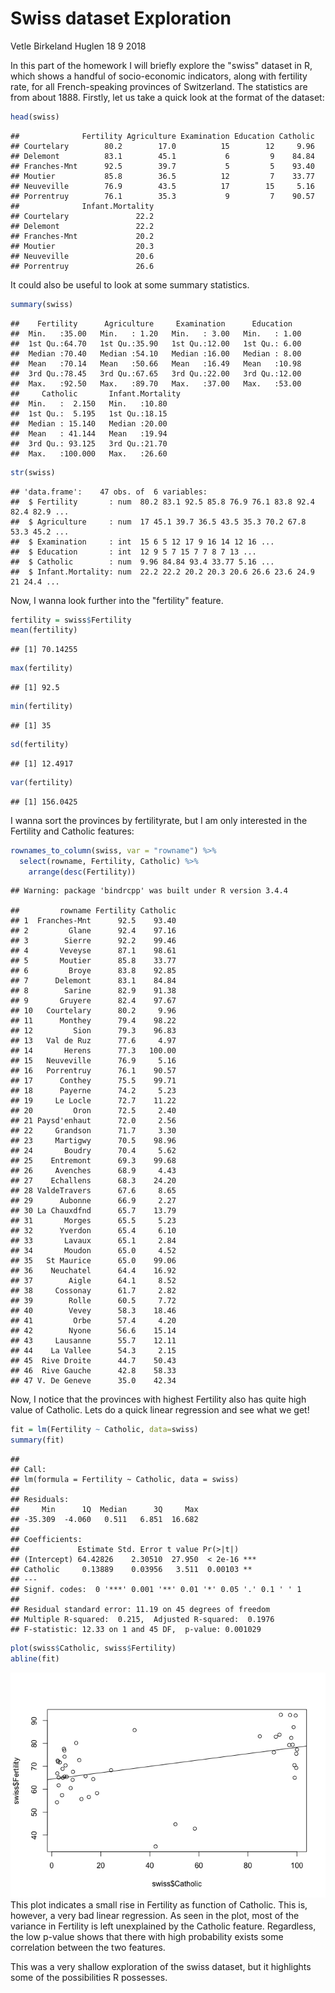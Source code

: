 Swiss dataset Exploration
================
Vetle Birkeland Huglen
18 9 2018

In this part of the homework I will briefly explore the "swiss" dataset in R, which shows a handful of socio-economic indicators, along with fertility rate, for all French-speaking provinces of Switzerland. The statistics are from about 1888. Firstly, let us take a quick look at the format of the dataset:

``` r
head(swiss)
```

    ##              Fertility Agriculture Examination Education Catholic
    ## Courtelary        80.2        17.0          15        12     9.96
    ## Delemont          83.1        45.1           6         9    84.84
    ## Franches-Mnt      92.5        39.7           5         5    93.40
    ## Moutier           85.8        36.5          12         7    33.77
    ## Neuveville        76.9        43.5          17        15     5.16
    ## Porrentruy        76.1        35.3           9         7    90.57
    ##              Infant.Mortality
    ## Courtelary               22.2
    ## Delemont                 22.2
    ## Franches-Mnt             20.2
    ## Moutier                  20.3
    ## Neuveville               20.6
    ## Porrentruy               26.6

It could also be useful to look at some summary statistics.

``` r
summary(swiss)
```

    ##    Fertility      Agriculture     Examination      Education    
    ##  Min.   :35.00   Min.   : 1.20   Min.   : 3.00   Min.   : 1.00  
    ##  1st Qu.:64.70   1st Qu.:35.90   1st Qu.:12.00   1st Qu.: 6.00  
    ##  Median :70.40   Median :54.10   Median :16.00   Median : 8.00  
    ##  Mean   :70.14   Mean   :50.66   Mean   :16.49   Mean   :10.98  
    ##  3rd Qu.:78.45   3rd Qu.:67.65   3rd Qu.:22.00   3rd Qu.:12.00  
    ##  Max.   :92.50   Max.   :89.70   Max.   :37.00   Max.   :53.00  
    ##     Catholic       Infant.Mortality
    ##  Min.   :  2.150   Min.   :10.80   
    ##  1st Qu.:  5.195   1st Qu.:18.15   
    ##  Median : 15.140   Median :20.00   
    ##  Mean   : 41.144   Mean   :19.94   
    ##  3rd Qu.: 93.125   3rd Qu.:21.70   
    ##  Max.   :100.000   Max.   :26.60

``` r
str(swiss)
```

    ## 'data.frame':    47 obs. of  6 variables:
    ##  $ Fertility       : num  80.2 83.1 92.5 85.8 76.9 76.1 83.8 92.4 82.4 82.9 ...
    ##  $ Agriculture     : num  17 45.1 39.7 36.5 43.5 35.3 70.2 67.8 53.3 45.2 ...
    ##  $ Examination     : int  15 6 5 12 17 9 16 14 12 16 ...
    ##  $ Education       : int  12 9 5 7 15 7 7 8 7 13 ...
    ##  $ Catholic        : num  9.96 84.84 93.4 33.77 5.16 ...
    ##  $ Infant.Mortality: num  22.2 22.2 20.2 20.3 20.6 26.6 23.6 24.9 21 24.4 ...

Now, I wanna look further into the "fertility" feature.

``` r
fertility = swiss$Fertility
mean(fertility)
```

    ## [1] 70.14255

``` r
max(fertility)
```

    ## [1] 92.5

``` r
min(fertility)
```

    ## [1] 35

``` r
sd(fertility)
```

    ## [1] 12.4917

``` r
var(fertility)
```

    ## [1] 156.0425

I wanna sort the provinces by fertilityrate, but I am only interested in the Fertility and Catholic features:

``` r
rownames_to_column(swiss, var = "rowname") %>%
  select(rowname, Fertility, Catholic) %>%
    arrange(desc(Fertility))
```

    ## Warning: package 'bindrcpp' was built under R version 3.4.4

    ##         rowname Fertility Catholic
    ## 1  Franches-Mnt      92.5    93.40
    ## 2         Glane      92.4    97.16
    ## 3        Sierre      92.2    99.46
    ## 4       Veveyse      87.1    98.61
    ## 5       Moutier      85.8    33.77
    ## 6         Broye      83.8    92.85
    ## 7      Delemont      83.1    84.84
    ## 8        Sarine      82.9    91.38
    ## 9       Gruyere      82.4    97.67
    ## 10   Courtelary      80.2     9.96
    ## 11      Monthey      79.4    98.22
    ## 12         Sion      79.3    96.83
    ## 13   Val de Ruz      77.6     4.97
    ## 14       Herens      77.3   100.00
    ## 15   Neuveville      76.9     5.16
    ## 16   Porrentruy      76.1    90.57
    ## 17      Conthey      75.5    99.71
    ## 18      Payerne      74.2     5.23
    ## 19     Le Locle      72.7    11.22
    ## 20         Oron      72.5     2.40
    ## 21 Paysd'enhaut      72.0     2.56
    ## 22     Grandson      71.7     3.30
    ## 23     Martigwy      70.5    98.96
    ## 24       Boudry      70.4     5.62
    ## 25    Entremont      69.3    99.68
    ## 26     Avenches      68.9     4.43
    ## 27    Echallens      68.3    24.20
    ## 28 ValdeTravers      67.6     8.65
    ## 29      Aubonne      66.9     2.27
    ## 30 La Chauxdfnd      65.7    13.79
    ## 31       Morges      65.5     5.23
    ## 32      Yverdon      65.4     6.10
    ## 33       Lavaux      65.1     2.84
    ## 34       Moudon      65.0     4.52
    ## 35   St Maurice      65.0    99.06
    ## 36    Neuchatel      64.4    16.92
    ## 37        Aigle      64.1     8.52
    ## 38     Cossonay      61.7     2.82
    ## 39        Rolle      60.5     7.72
    ## 40        Vevey      58.3    18.46
    ## 41         Orbe      57.4     4.20
    ## 42        Nyone      56.6    15.14
    ## 43     Lausanne      55.7    12.11
    ## 44    La Vallee      54.3     2.15
    ## 45  Rive Droite      44.7    50.43
    ## 46  Rive Gauche      42.8    58.33
    ## 47 V. De Geneve      35.0    42.34

Now, I notice that the provinces with highest Fertility also has quite high value of Catholic. Lets do a quick linear regression and see what we get!

``` r
fit = lm(Fertility ~ Catholic, data=swiss)
summary(fit)
```

    ## 
    ## Call:
    ## lm(formula = Fertility ~ Catholic, data = swiss)
    ## 
    ## Residuals:
    ##     Min      1Q  Median      3Q     Max 
    ## -35.309  -4.060   0.511   6.851  16.682 
    ## 
    ## Coefficients:
    ##             Estimate Std. Error t value Pr(>|t|)    
    ## (Intercept) 64.42826    2.30510  27.950  < 2e-16 ***
    ## Catholic     0.13889    0.03956   3.511  0.00103 ** 
    ## ---
    ## Signif. codes:  0 '***' 0.001 '**' 0.01 '*' 0.05 '.' 0.1 ' ' 1
    ## 
    ## Residual standard error: 11.19 on 45 degrees of freedom
    ## Multiple R-squared:  0.215,  Adjusted R-squared:  0.1976 
    ## F-statistic: 12.33 on 1 and 45 DF,  p-value: 0.001029

``` r
plot(swiss$Catholic, swiss$Fertility)
abline(fit)
```

![](hw01_swiss_files/figure-markdown_github/unnamed-chunk-5-1.png) This plot indicates a small rise in Fertility as function of Catholic. This is, however, a very bad linear regression. As seen in the plot, most of the variance in Fertility is left unexplained by the Catholic feature. Regardless, the low p-value shows that there with high probability exists some correlation between the two features.

This was a very shallow exploration of the swiss dataset, but it highlights some of the possibilities R possesses.
